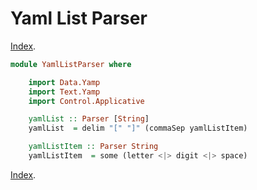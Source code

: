 # Yaml List Parser

[Index](https://github.com/Kove-W-O-Salter/Yamp/blob/master/doc/examples/INDEX.md).

```haskell
module YamlListParser where

    import Data.Yamp
    import Text.Yamp
    import Control.Applicative

    yamlList :: Parser [String]
    yamlList  = delim "[" "]" (commaSep yamlListItem)

    yamlListItem :: Parser String
    yamlListItem  = some (letter <|> digit <|> space)
```

[Index](https://github.com/Kove-W-O-Salter/Yamp/blob/master/doc/examples/INDEX.md).
